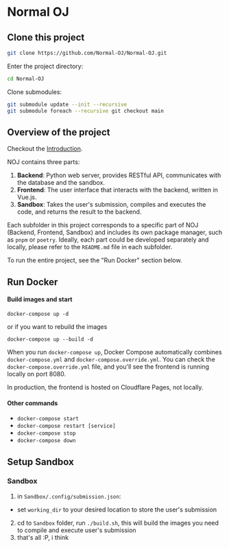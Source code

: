 # Normal OJ

## Clone this project

```bash
git clone https://github.com/Normal-OJ/Normal-OJ.git
```
Enter the project directory:
```bash
cd Normal-OJ
```
Clone submodules:
```bash
git submodule update --init --recursive
git submodule foreach --recursive git checkout main
```

## Overview of the project
Checkout the [Introduction](https://github.com/Normal-OJ).

NOJ contains three parts:
1. **Backend**: Python web server, provides RESTful API, communicates with the database and the sandbox.
2. **Frontend**: The user interface that interacts with the backend, written in Vue.js.
3. **Sandbox**: Takes the user's submission, compiles and executes the code, and returns the result to the backend.

Each subfolder in this project corresponds to a specific part of NOJ (Backend, Frontend, Sandbox) and includes its own package manager, such as `pnpm` or `poetry`. Ideally, each part could be developed separately and locally, please refer to the `README.md` file in each subfolder.

To run the entire project, see the "Run Docker" section below.

## Run Docker

#### Build images and start

`docker-compose up -d`

or if you want to rebuild the images

`docker-compose up --build -d`

When you run `docker-compose up`, Docker Compose automatically combines `docker-compose.yml` and `docker-compose.override.yml`. You can check the `docker-compose.override.yml` file, and you'll see the frontend is running locally on port 8080.

In production, the frontend is hosted on Cloudflare Pages, not locally.

#### Other commands

- `docker-compose start`
- `docker-compose restart [service]`
- `docker-compose stop`
- `docker-compose down`

## Setup Sandbox

### Sandbox

1. in `Sandbox/.config/submission.json`:
  - set `working_dir` to your desired location to store the user's submission
2. cd to `Sandbox` folder, run `./build.sh`, this will build the images you need to compile and execute user's submission
3. that's all :P, i think

